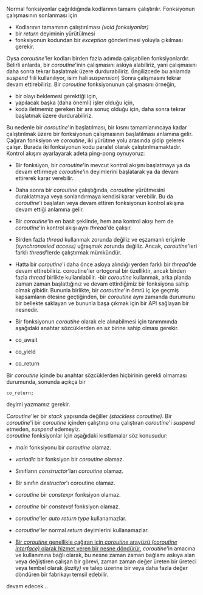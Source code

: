 Normal fonksiyonlar çağrıldığında kodlarının tamamı çalıştırılır. Fonksiyonun çalışmasının sonlanması için
- Kodlarının tamamının çalıştırılması _(void fonksiyonlar)_
- bir _return_ deyiminin yürütülmesi
- fonksiyonun kodundan bir _exception_ gönderilmesi yoluyla çıkılması gerekir.

Oysa _coroutine_'ler kodları birden fazla adımda çalışabilen fonksiyonlardır.
Belirli anlarda, bir _coroutine_'inin çalışmasını askıya alabiliriz, yani çalışmasını daha sonra tekrar başlatmak üzere durdurabiliriz. (İngilizcede bu anlamda _suspend_ fiili kullanılıyor, isim hali _suspension_) Sonra çalışmasını tekrar devam ettirebiliriz.
Bir _coroutine_ fonksiyonunun çalışmasını örneğin, 
- bir olayı beklemesi gerektiği için,
- yapılacak başka (daha önemli) işler olduğu için,
- koda iletmemiz gereken bir ara sonuç olduğu için, 
daha sonra tekrar başlatmak üzere durdurabiliriz.

Bu nedenle bir _coroutine_'in başlatılması, bir kısmı tamamlanıncaya kadar çalıştırılmak üzere bir fonksiyonun çalışmasının başlatılması anlamına gelir. 
Çağıran fonksiyon ve _coroutine_, iki yürütme yolu arasında gidip gelerek çalışır. 
Burada iki fonksiyonun kodu paralel olarak çalıştırılmamaktadır. Kontrol akışını ayarlayarak adeta ping-pong oynuyoruz:
- Bir fonksiyon, bir _coroutine_'in mevcut kontrol akışını başlatmaya ya da devam ettirmeye _coroutine_'in deyimlerini başlatarak ya da devam ettirerek karar verebilir.
- Daha sonra bir _coroutine_ çalıştığında, _coroutine_ yürütmesini duraklatmaya veya sonlandırmaya kendisi karar verebilir. Bu da _coroutine_'i başlatan veya devam ettiren fonksiyonun kontrol akışına devam ettiği anlamına gelir.

- Bir _coroutine_'in en basit şeklinde, hem ana kontrol akışı hem de _coroutine_'in kontrol akışı aynı _thread_'de çalışır. 
- Birden fazla _thread_ kullanmak zorunda değiliz ve eşzamanlı erişimle _(synchronosied access)_ uğraşmak zorunda değiliz. Ancak, _coroutine_'leri farklı _thread_'lerde çalıştırmak mümkündür. 
- Hatta bir _coroutine_'i daha önce askıya alındığı yerden farklı bir _thread_'de devam ettirebiliriz.
coroutine'ler ortogonal bir özelliktir, ancak birden fazla _thread_ birlikte kullanılabilir.
-bir _coroutine_ kullanmak, arka planda zaman zaman başlattığınız ve devam ettirdiğimiz bir fonksiyona sahip olmak gibidir. 
Bununla birlikte, bir _coroutine_'in ömrü iç içe geçmiş kapsamların ötesine geçtiğinden, bir _coroutine_ aynı zamanda durumunu bir bellekte saklayan ve bununla başa çıkmak için bir API sağlayan bir nesnedir.

- Bir fonksiyonun _coroutine_ olarak ele alınabilmesi için tanımmında aşağıdaki anahtar sözcüklerden en az birine sahip olması gerekir.
- co_await
- co_yield
- co_return

Bir _coroutine_ içinde bu anahtar sözcüklerden hiçbirinin gerekli olmaması durumunda, sonunda açıkça bir 
```
co_return; 
```
deyimi yazmamız gerekir.

_Coroutine_'ler bir _stack_ yapısında değiller _(stackless coroutine)_. Bir _coroutine_'i bir _coroutine_ içinden çalıştırıp onu çalıştıran _coroutine_'i _suspend_ etmeden, _suspend_ edemeyiz.<br>
_coroutine_ fonksiyonlar için aşağıdaki kısıtlamalar söz konusudur:
- _main_ fonksiyonu bir _coroutine_ olamaz.
- _variadic_ bir fonksiyon bir _coroutine_ olamaz.
- Sınıfların _constructor_'ları _coroutine_ olamaz.
- Bir sınıfın _destructor_'ı coroutine olamaz.
- _coroutine_ bir _constexpr_ fonksiyon olamaz.
- _coroutine_ bir _consteval_ fonksiyon olamaz.
- _coroutine_'ler _auto return type_  kullanamazlar.
- _coroutine_'ler normal _return_ deyimlerini kullanamazlar.

- [Bir _coroutine_ genellikle çağıran için _coroutine_ arayüzü _(coroutine interface)_ olarak hizmet veren bir nesne döndürür.](https://github.com/necatiergin/COROUTINES/blob/main/notlar/coroutine_interface.md)
_coroutine_'in amacına ve kullanımına bağlı olarak, bu nesne zaman zaman bağlamı askıya alan veya değiştiren çalışan bir görevi, zaman zaman değer üreten bir üreteci veya tembel olarak _(lazily)_ ve talep üzerine bir veya daha fazla değer döndüren bir fabrikayı temsil edebilir.<br>



devam edecek...


